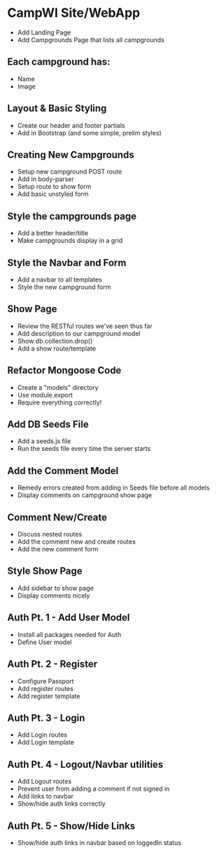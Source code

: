 # CampWI Site/WebApp

- Add Landing Page
- Add Campgrounds Page that lists all campgrounds

## Each campground has:

- Name
- Image

## Layout & Basic Styling

- Create our header and footer partials
- Add in Bootstrap (and some simple, prelim styles)

## Creating New Campgrounds

- Setup new campground POST route
- Add in body-parser
- Setup route to show form
- Add basic unstyled form

## Style the campgrounds page

- Add a better header/title
- Make campgrounds display in a grid

## Style the Navbar and Form

- Add a navbar to all templates
- Style the new campground form

## Show Page

- Review the RESTful routes we've seen thus far
- Add description to our campground model
- Show db.collection.drop()
- Add a show route/template

## Refactor Mongoose Code

- Create a "models" directory
- Use module.export
- Require everything correctly!

## Add DB Seeds File

- Add a seeds.js file
- Run the seeds file every time the server starts

## Add the Comment Model

- Remedy errors created from adding in Seeds file before all models
- Display comments on campground show page

## Comment New/Create

- Discuss nested routes
- Add the comment new and create routes
- Add the new comment form

## Style Show Page

- Add sidebar to show page
- Display comments nicely

## Auth Pt. 1 - Add User Model

- Install all packages needed for Auth
- Define User model

## Auth Pt. 2 - Register

- Configure Passport
- Add register routes
- Add register template

## Auth Pt. 3 - Login

- Add Login routes
- Add Login template

## Auth Pt. 4 - Logout/Navbar utilities

- Add Logout routes
- Prevent user from adding a comment if not signed in
- Add links to navbar
- Show/hide auth links correctly

## Auth Pt. 5 - Show/Hide Links

- Show/hide auth links in navbar based on loggedIn status
